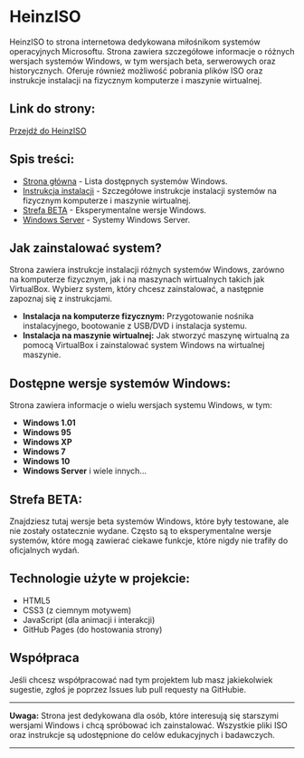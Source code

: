 # HeinzISO
HeinzISO to strona internetowa dedykowana miłośnikom systemów operacyjnych Microsoftu. Strona zawiera szczegółowe informacje o różnych wersjach systemów Windows, w tym wersjach beta, serwerowych oraz historycznych. Oferuje również możliwość pobrania plików ISO oraz instrukcje instalacji na fizycznym komputerze i maszynie wirtualnej.

## Link do strony:
[Przejdź do HeinzISO](https://mat24-pl.github.io/heinziso-pl/)

## Spis treści:
- [Strona główna](index.html) - Lista dostępnych systemów Windows.
- [Instrukcja instalacji](tutorial.html) - Szczegółowe instrukcje instalacji systemów na fizycznym komputerze i maszynie wirtualnej.
- [Strefa BETA](beta.html) - Eksperymentalne wersje Windows.
- [Windows Server](server.html) - Systemy Windows Server.

## Jak zainstalować system?

Strona zawiera instrukcje instalacji różnych systemów Windows, zarówno na komputerze fizycznym, jak i na maszynach wirtualnych takich jak VirtualBox. Wybierz system, który chcesz zainstalować, a następnie zapoznaj się z instrukcjami.

- **Instalacja na komputerze fizycznym:** Przygotowanie nośnika instalacyjnego, bootowanie z USB/DVD i instalacja systemu.
- **Instalacja na maszynie wirtualnej:** Jak stworzyć maszynę wirtualną za pomocą VirtualBox i zainstalować system Windows na wirtualnej maszynie.

## Dostępne wersje systemów Windows:

Strona zawiera informacje o wielu wersjach systemu Windows, w tym:
- **Windows 1.01**
- **Windows 95**
- **Windows XP**
- **Windows 7**
- **Windows 10**
- **Windows Server** i wiele innych...

## Strefa BETA:

Znajdziesz tutaj wersje beta systemów Windows, które były testowane, ale nie zostały ostatecznie wydane. Często są to eksperymentalne wersje systemów, które mogą zawierać ciekawe funkcje, które nigdy nie trafiły do oficjalnych wydań.

## Technologie użyte w projekcie:

- HTML5
- CSS3 (z ciemnym motywem)
- JavaScript (dla animacji i interakcji)
- GitHub Pages (do hostowania strony)

## Współpraca

Jeśli chcesz współpracować nad tym projektem lub masz jakiekolwiek sugestie, zgłoś je poprzez Issues lub pull requesty na GitHubie.

---

**Uwaga:** Strona jest dedykowana dla osób, które interesują się starszymi wersjami Windows i chcą spróbować ich zainstalować. Wszystkie pliki ISO oraz instrukcje są udostępnione do celów edukacyjnych i badawczych.

---

